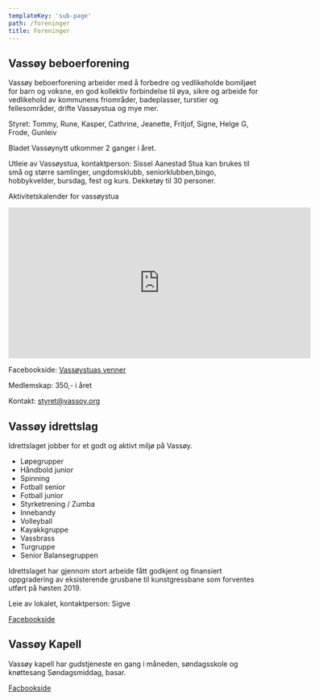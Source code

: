 ```yaml
---
templateKey: 'sub-page'
path: /foreninger
title: Foreninger
---
```

## Vassøy beboerforening

Vassøy beboerforening arbeider med å forbedre og vedlikeholde bomiljøet for barn og voksne, en god kollektiv forbindelse til øya, sikre og arbeide for vedlikehold av kommunens friområder, badeplasser, turstier og fellesområder, drifte Vassøystua og mye mer.

Styret: Tommy, Rune, Kasper, Cathrine, Jeanette, Fritjof, Signe, Helge G, Frode, Gunleiv

Bladet Vassøynytt utkommer 2 ganger i året.

Utleie av Vassøystua, kontaktperson: Sissel Aanestad
Stua kan brukes til små og større samlinger, ungdomsklubb, seniorklubben,bingo, hobbykvelder, bursdag, fest og kurs. Dekketøy til 30 personer.

Aktivitetskalender for vassøystua
<iframe src="https://calendar.google.com/calendar/embed?height=600&amp;wkst=2&amp;bgcolor=%23ffffff&amp;ctz=Europe%2FCopenhagen&amp;src=NDk4OGdhNTJlbHNyMDl2bGVlbDRsOGs0OGdAZ3JvdXAuY2FsZW5kYXIuZ29vZ2xlLmNvbQ&amp;color=%23009688&amp;hl=no&amp;showTitle=0&amp;showPrint=0&amp;showTabs=0&amp;showCalendars=0&amp;showTz=0&amp;showDate=1" style="border-width:0" width="600" height="300" frameborder="0" scrolling="no"></iframe>

Facebookside: [Vassøystuas venner](https://www.facebook.com/groups/293240757368328/)

Medlemskap: 350,- i året

Kontakt: [styret@vassoy.org](mailto:styret@vassoy.org)

## Vassøy idrettslag

Idrettslaget jobber for et godt og aktivt miljø på Vassøy.

- Løpegrupper
- Håndbold junior
- Spinning
- Fotball senior
- Fotball junior
- Styrketrening / Zumba
- Innebandy
- Volleyball
- Kayakkgruppe
- Vassbrass
- Turgruppe
- Senior Balansegruppen

Idrettslaget har gjennom stort arbeide fått godkjent og finansiert oppgradering av eksisterende grusbane til kunstgressbane som forventes utført på høsten 2019.

Leie av lokalet, kontaktperson: Sigve

[Facebookside](https://www.facebook.com/groups/220009571446373/)

## Vassøy Kapell

Vassøy kapell har gudstjeneste en gang i måneden, søndagsskole og knøttesang
Søndagsmiddag, basar.

[Facbookside](https://www.facebook.com/Vassoybedehus/)

